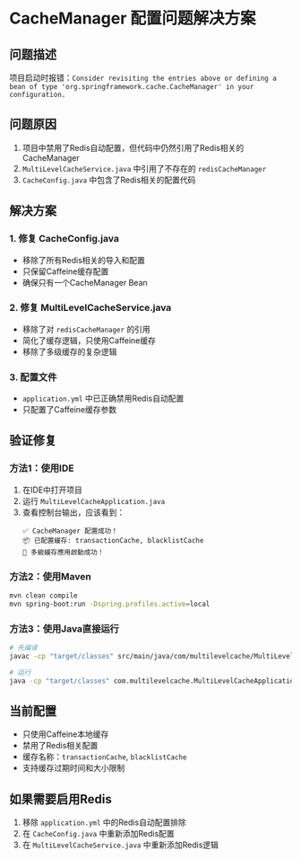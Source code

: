 # CacheManager 配置问题解决方案

## 问题描述
项目启动时报错：`Consider revisiting the entries above or defining a bean of type 'org.springframework.cache.CacheManager' in your configuration.`

## 问题原因
1. 项目中禁用了Redis自动配置，但代码中仍然引用了Redis相关的CacheManager
2. `MultiLevelCacheService.java` 中引用了不存在的 `redisCacheManager`
3. `CacheConfig.java` 中包含了Redis相关的配置代码

## 解决方案

### 1. 修复 CacheConfig.java
- 移除了所有Redis相关的导入和配置
- 只保留Caffeine缓存配置
- 确保只有一个CacheManager Bean

### 2. 修复 MultiLevelCacheService.java
- 移除了对 `redisCacheManager` 的引用
- 简化了缓存逻辑，只使用Caffeine缓存
- 移除了多级缓存的复杂逻辑

### 3. 配置文件
- `application.yml` 中已正确禁用Redis自动配置
- 只配置了Caffeine缓存参数

## 验证修复

### 方法1：使用IDE
1. 在IDE中打开项目
2. 运行 `MultiLevelCacheApplication.java`
3. 查看控制台输出，应该看到：
   ```
   ✅ CacheManager 配置成功！
   📦 已配置緩存: transactionCache, blacklistCache
   🚀 多級緩存應用啟動成功！
   ```

### 方法2：使用Maven
```bash
mvn clean compile
mvn spring-boot:run -Dspring.profiles.active=local
```

### 方法3：使用Java直接运行
```bash
# 先编译
javac -cp "target/classes" src/main/java/com/multilevelcache/MultiLevelCacheApplication.java

# 运行
java -cp "target/classes" com.multilevelcache.MultiLevelCacheApplication --spring.profiles.active=local
```

## 当前配置
- 只使用Caffeine本地缓存
- 禁用了Redis相关配置
- 缓存名称：`transactionCache`, `blacklistCache`
- 支持缓存过期时间和大小限制

## 如果需要启用Redis
1. 移除 `application.yml` 中的Redis自动配置排除
2. 在 `CacheConfig.java` 中重新添加Redis配置
3. 在 `MultiLevelCacheService.java` 中重新添加Redis逻辑 